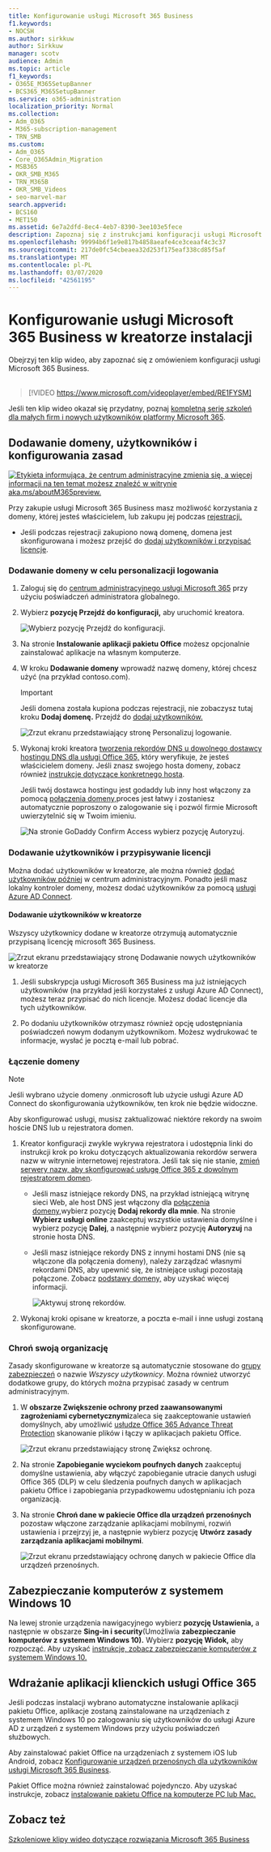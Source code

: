 ```yaml
---
title: Konfigurowanie usługi Microsoft 365 Business
f1.keywords:
- NOCSH
ms.author: sirkkuw
author: Sirkkuw
manager: scotv
audience: Admin
ms.topic: article
f1_keywords:
- O365E_M365SetupBanner
- BCS365_M365SetupBanner
ms.service: o365-administration
localization_priority: Normal
ms.collection:
- Adm_O365
- M365-subscription-management
- TRN_SMB
ms.custom:
- Adm_O365
- Core_O365Admin_Migration
- MSB365
- OKR_SMB_M365
- TRN_M365B
- OKR_SMB_Videos
- seo-marvel-mar
search.appverid:
- BCS160
- MET150
ms.assetid: 6e7a2dfd-8ec4-4eb7-8390-3ee103e5fece
description: Zapoznaj się z instrukcjami konfiguracji usługi Microsoft 365 Business, w tym dodawaniem domeny i użytkowników, konfigurowaniem zasad zabezpieczeń i nie tylko.
ms.openlocfilehash: 99994b6f1e9e817b4858aeafe4ce3ceaaf4c3c37
ms.sourcegitcommit: 217de0fc54cbeaea32d253f175eaf338cd85f5af
ms.translationtype: MT
ms.contentlocale: pl-PL
ms.lasthandoff: 03/07/2020
ms.locfileid: "42561195"
---
```

# <a name="set-up-microsoft-365-business-in-the-setup-wizard"></a>Konfigurowanie usługi Microsoft 365 Business w kreatorze instalacji

Obejrzyj ten klip wideo, aby zapoznać się z omówieniem konfiguracji usługi Microsoft 365 Business.<br><br>

> [!VIDEO https://www.microsoft.com/videoplayer/embed/RE1FYSM] 

Jeśli ten klip wideo okazał się przydatny, poznaj [kompletną serię szkoleń dla małych firm i nowych użytkowników platformy Microsoft 365](https://support.office.com/article/6ab4bbcd-79cf-4000-a0bd-d42ce4d12816).

## <a name="add-your-domain-users-and-set-up-policies"></a>Dodawanie domeny, użytkowników i konfigurowania zasad

[![Etykieta informująca, że centrum administracyjne zmienia się, a więcej informacji na ten temat możesz znaleźć w witrynie aka.ms/aboutM365preview.](../media/m365admincenterchanging.png)](https://docs.microsoft.com/office365/admin/microsoft-365-admin-center-preview)

Przy zakupie usługi Microsoft 365 Business masz możliwość korzystania z domeny, której jesteś właścicielem, lub zakupu jej podczas [rejestracji.](sign-up.md)

- Jeśli podczas rejestracji zakupiono nową domenę, domena jest skonfigurowana i możesz przejść do [dodaj użytkowników i przypisać licencje](#add-users-and-assign-licenses).

### <a name="add-your-domain-to-personalize-sign-in"></a>Dodawanie domeny w celu personalizacji logowania

1. Zaloguj się do [centrum administracyjnego usługi Microsoft 365](https://admin.microsoft.com) przy użyciu poświadczeń administratora globalnego. 

2. Wybierz **pozycję Przejdź do konfiguracji,** aby uruchomić kreatora.

    ![Wybierz pozycję Przejdź do konfiguracji.](../media/gotosetupinadmincenter.png)

3. Na stronie **Instalowanie aplikacji pakietu Office** możesz opcjonalnie zainstalować aplikacje na własnym komputerze.
    
4. W kroku **Dodawanie domeny** wprowadź nazwę domeny, której chcesz użyć (na przykład contoso.com).

    > [!IMPORTANT]
    > Jeśli domena została kupiona podczas rejestracji, nie zobaczysz tutaj kroku **Dodaj domenę.** Przejdź do [dodaj użytkowników.](#add-users-and-assign-licenses)

    ![Zrzut ekranu przedstawiający stronę Personalizuj logowanie.](../media/adddomain.png)

    
4. Wykonaj kroki kreatora [tworzenia rekordów DNS u dowolnego dostawcy hostingu DNS dla usługi Office 365,](https://docs.microsoft.com/office365/admin/get-help-with-domains/create-dns-records-at-any-dns-hosting-provider) który weryfikuje, że jesteś właścicielem domeny. Jeśli znasz swojego hosta domeny, zobacz również [instrukcje dotyczące konkretnego hosta](https://docs.microsoft.com/office365/admin/get-help-with-domains/set-up-your-domain-host-specific-instructions).

    Jeśli twój dostawca hostingu jest godaddy lub inny host włączony za pomocą [połączenia domeny,](https://docs.microsoft.com/office365/admin/get-help-with-domains/domain-connect)proces jest łatwy i zostaniesz automatycznie poproszony o zalogowanie się i pozwól firmie Microsoft uwierzytelnić się w Twoim imieniu.

    ![Na stronie GoDaddy Confirm Access wybierz pozycję Autoryzuj.](../media/godaddyauth.png)

### <a name="add-users-and-assign-licenses"></a>Dodawanie użytkowników i przypisywanie licencji

Można dodać użytkowników w kreatorze, ale można również [dodać użytkowników później](add-users-m365b.md) w centrum administracyjnym. Ponadto jeśli masz lokalny kontroler domeny, możesz dodać użytkowników za pomocą [usługi Azure AD Connect](https://docs.microsoft.com/azure/active-directory/hybrid/how-to-connect-install-express).

#### <a name="add-users-in-the-wizard"></a>Dodawanie użytkowników w kreatorze

Wszyscy użytkownicy dodane w kreatorze otrzymują automatycznie przypisaną licencję microsoft 365 Business.

![Zrzut ekranu przedstawiający stronę Dodawanie nowych użytkowników w kreatorze](../media/addnewuserspage.png)

1. Jeśli subskrypcja usługi Microsoft 365 Business ma już istniejących użytkowników (na przykład jeśli korzystałeś z usługi Azure AD Connect), możesz teraz przypisać do nich licencje. Możesz dodać licencje dla tych użytkowników.

2. Po dodaniu użytkowników otrzymasz również opcję udostępniania poświadczeń nowym dodanym użytkownikom. Możesz wydrukować te informacje, wysłać je pocztą e-mail lub pobrać.

### <a name="connect-your-domain"></a>Łączenie domeny

> [!NOTE]
> Jeśli wybrano użycie domeny .onmicrosoft lub użycie usługi Azure AD Connect do skonfigurowania użytkowników, ten krok nie będzie widoczne.
  
Aby skonfigurować usługi, musisz zaktualizować niektóre rekordy na swoim hoście DNS lub u rejestratora domen.
  
1. Kreator konfiguracji zwykle wykrywa rejestratora i udostępnia linki do instrukcji krok po kroku dotyczących aktualizowania rekordów serwera nazw w witrynie internetowej rejestratora. Jeśli tak się nie stanie, [zmień serwery nazw, aby skonfigurować usługę Office 365 z dowolnym rejestratorem domen](https://support.office.com/article/a8b487a9-2a45-4581-9dc4-5d28a47010a2). 

    - Jeśli masz istniejące rekordy DNS, na przykład istniejącą witrynę sieci Web, ale host DNS jest włączony dla [połączenia domeny,](https://docs.microsoft.com/office365/admin/get-help-with-domains/domain-connect)wybierz pozycję **Dodaj rekordy dla mnie**. Na stronie **Wybierz usługi online** zaakceptuj wszystkie ustawienia domyślne i wybierz pozycję **Dalej**, a następnie wybierz pozycję **Autoryzuj** na stronie hosta DNS.
    - Jeśli masz istniejące rekordy DNS z innymi hostami DNS (nie są włączone dla połączenia domeny), należy zarządzać własnymi rekordami DNS, aby upewnić się, że istniejące usługi pozostają połączone. Zobacz [podstawy domeny,](https://docs.microsoft.com/office365/admin/get-help-with-domains/dns-basics) aby uzyskać więcej informacji.

        ![Aktywuj stronę rekordów.](../media/activaterecords.png)

2. Wykonaj kroki opisane w kreatorze, a poczta e-mail i inne usługi zostaną skonfigurowane.

### <a name="protect-your-organization"></a>Chroń swoją organizację 

Zasady skonfigurowane w kreatorze są automatycznie stosowane do [grupy zabezpieczeń](https://docs.microsoft.com/office365/admin/create-groups/compare-groups#security-groups) o nazwie *Wszyscy użytkownicy*. Można również utworzyć dodatkowe grupy, do których można przypisać zasady w centrum administracyjnym.

1. W **obszarze Zwiększenie ochrony przed zaawansowanymi zagrożeniami cybernetycznymi**zaleca się zaakceptowanie ustawień domyślnych, aby umożliwić [usłudze Office 365 Advance Threat Protection](https://docs.microsoft.com/microsoft-365/security/office-365-security/office-365-atp) skanowanie plików i łączy w aplikacjach pakietu Office.

    ![Zrzut ekranu przedstawiający stronę Zwiększ ochronę.](../media/increasetreatprotection.png)


2. Na stronie **Zapobieganie wyciekom poufnych danych** zaakceptuj domyślne ustawienia, aby włączyć zapobieganie utracie danych usługi Office 365 (DLP) w celu śledzenia poufnych danych w aplikacjach pakietu Office i zapobiegania przypadkowemu udostępnianiu ich poza organizacją.

3. Na stronie **Chroń dane w pakiecie Office dla urządzeń przenośnych** pozostaw włączone zarządzanie aplikacjami mobilnymi, rozwiń ustawienia i przejrzyj je, a następnie wybierz pozycję **Utwórz zasady zarządzania aplikacjami mobilnymi**.

    ![Zrzut ekranu przedstawiający ochronę danych w pakiecie Office dla urządzeń przenośnych.](../media/protectdatainmobile.png)


## <a name="secure-windows-10-pcs"></a>Zabezpieczanie komputerów z systemem Windows 10

Na lewej stronie urządzenia nawigacyjnego wybierz **pozycję Ustawienia,** a następnie w obszarze **Sing-in i security**(Umożliwia **zabezpieczanie komputerów z systemem Windows 10).** Wybierz **pozycję Widok,** aby rozpocząć. Aby uzyskać [instrukcje, zobacz zabezpieczanie komputerów z systemem Windows 10.](secure-win-10-pcs.md)

## <a name="deploy-office-365-client-apps"></a>Wdrażanie aplikacji klienckich usługi Office 365

Jeśli podczas instalacji wybrano automatyczne instalowanie aplikacji pakietu Office, aplikacje zostaną zainstalowane na urządzeniach z systemem Windows 10 po zalogowaniu się użytkowników do usługi Azure AD z urządzeń z systemem Windows przy użyciu poświadczeń służbowych.

Aby zainstalować pakiet Office na urządzeniach z systemem iOS lub Android, zobacz [Konfigurowanie urządzeń przenośnych dla użytkowników usługi Microsoft 365 Business](set-up-mobile-devices.md).

Pakiet Office można również zainstalować pojedynczo. Aby uzyskać instrukcje, zobacz [instalowanie pakietu Office na komputerze PC lub Mac.](https://support.office.com/article/4414eaaf-0478-48be-9c42-23adc4716658)

## <a name="see-also"></a>Zobacz też

[Szkoleniowe klipy wideo dotyczące rozwiązania Microsoft 365 Business](https://support.office.com/article/6ab4bbcd-79cf-4000-a0bd-d42ce4d12816)

